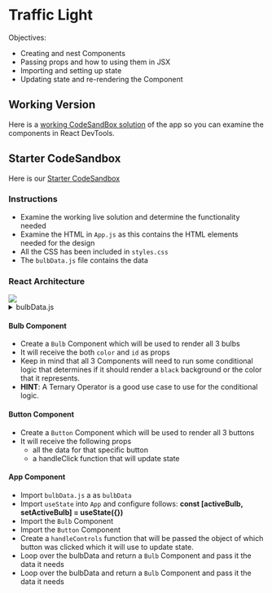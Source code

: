 # Traffic Light

Objectives:

- Creating and nest Components
- Passing props and how to using them in JSX
- Importing and setting up state
- Updating state and re-rendering the Component

## Working Version

Here is a <a target="_" href="https://n9wzs.csb.app/">working CodeSandBox solution</a> of the app so you can examine the components in React DevTools.

## Starter CodeSandbox

Here is our <a target="_" href="https://codesandbox.io/s/traffic-light-single-app-component-starter-pqrpw">Starter CodeSandbox</a>

### Instructions

- Examine the working live solution and determine the functionality needed
- Examine the HTML in `App.js` as this contains the HTML elements needed for the design 
- All the CSS has been included in `styles.css`
- The `bulbData.js` file contains the data 

### React Architecture 

<img src="https://i.imgur.com/z4SoMzb.png" />
  
<details><summary>bulbData.js</summary>

```javascript
export default [
  {name:'Stop', color: 'red'},
  {name: 'Slow', color: 'yellow'},
  {name: 'Go', color: 'green'},
]
```
</details>


#### Bulb Component

- Create a `Bulb` Component which will be used to render all 3 bulbs
- It will receive the both `color` and `id` as props
- Keep in mind that all 3 Components will need to run some conditional logic that determines if it should render a `black` background or the color that it represents. 
- **HINT**: A Ternary Operator is a good use case to use for the conditional logic. 

#### Button Component

- Create a `Button` Component which will be used to render all 3 buttons 
- It will receive the following props
  - all the data for that specific button 
  - a handleClick function that will update state


#### App Component

- Import `bulbData.js` a as `bulbData`
- Import `useState` into `App` and configure follows: **const [activeBulb, setActiveBulb] = useState({})**
- Import the `Bulb` Component
- Import the `Button` Component
- Create a `handleControls` function that will be passed the object of which button was clicked which it will use to update state.
- Loop over the bulbData and return a `Bulb` Component and pass it the data it needs
- Loop over the bulbData and return a `Bulb` Component and pass it the data it needs
